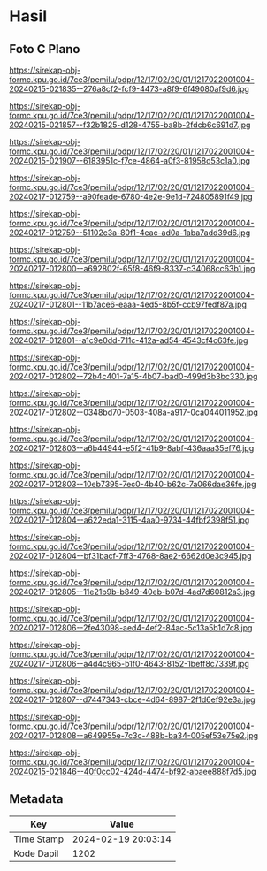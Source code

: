 # Hasil

## Foto C Plano

https://sirekap-obj-formc.kpu.go.id/7ce3/pemilu/pdpr/12/17/02/20/01/1217022001004-20240215-021835--276a8cf2-fcf9-4473-a8f9-6f49080af9d6.jpg

https://sirekap-obj-formc.kpu.go.id/7ce3/pemilu/pdpr/12/17/02/20/01/1217022001004-20240215-021857--f32b1825-d128-4755-ba8b-2fdcb6c691d7.jpg

https://sirekap-obj-formc.kpu.go.id/7ce3/pemilu/pdpr/12/17/02/20/01/1217022001004-20240215-021907--6183951c-f7ce-4864-a0f3-81958d53c1a0.jpg

https://sirekap-obj-formc.kpu.go.id/7ce3/pemilu/pdpr/12/17/02/20/01/1217022001004-20240217-012759--a90feade-6780-4e2e-9e1d-724805891f49.jpg

https://sirekap-obj-formc.kpu.go.id/7ce3/pemilu/pdpr/12/17/02/20/01/1217022001004-20240217-012759--51102c3a-80f1-4eac-ad0a-1aba7add39d6.jpg

https://sirekap-obj-formc.kpu.go.id/7ce3/pemilu/pdpr/12/17/02/20/01/1217022001004-20240217-012800--a692802f-65f8-46f9-8337-c34068cc63b1.jpg

https://sirekap-obj-formc.kpu.go.id/7ce3/pemilu/pdpr/12/17/02/20/01/1217022001004-20240217-012801--11b7ace6-eaaa-4ed5-8b5f-ccb97fedf87a.jpg

https://sirekap-obj-formc.kpu.go.id/7ce3/pemilu/pdpr/12/17/02/20/01/1217022001004-20240217-012801--a1c9e0dd-711c-412a-ad54-4543cf4c63fe.jpg

https://sirekap-obj-formc.kpu.go.id/7ce3/pemilu/pdpr/12/17/02/20/01/1217022001004-20240217-012802--72b4c401-7a15-4b07-bad0-499d3b3bc330.jpg

https://sirekap-obj-formc.kpu.go.id/7ce3/pemilu/pdpr/12/17/02/20/01/1217022001004-20240217-012802--0348bd70-0503-408a-a917-0ca044011952.jpg

https://sirekap-obj-formc.kpu.go.id/7ce3/pemilu/pdpr/12/17/02/20/01/1217022001004-20240217-012803--a6b44944-e5f2-41b9-8abf-436aaa35ef76.jpg

https://sirekap-obj-formc.kpu.go.id/7ce3/pemilu/pdpr/12/17/02/20/01/1217022001004-20240217-012803--10eb7395-7ec0-4b40-b62c-7a066dae36fe.jpg

https://sirekap-obj-formc.kpu.go.id/7ce3/pemilu/pdpr/12/17/02/20/01/1217022001004-20240217-012804--a622eda1-3115-4aa0-9734-44fbf2398f51.jpg

https://sirekap-obj-formc.kpu.go.id/7ce3/pemilu/pdpr/12/17/02/20/01/1217022001004-20240217-012804--bf31bacf-7ff3-4768-8ae2-6662d0e3c945.jpg

https://sirekap-obj-formc.kpu.go.id/7ce3/pemilu/pdpr/12/17/02/20/01/1217022001004-20240217-012805--11e21b9b-b849-40eb-b07d-4ad7d60812a3.jpg

https://sirekap-obj-formc.kpu.go.id/7ce3/pemilu/pdpr/12/17/02/20/01/1217022001004-20240217-012806--2fe43098-aed4-4ef2-84ac-5c13a5b1d7c8.jpg

https://sirekap-obj-formc.kpu.go.id/7ce3/pemilu/pdpr/12/17/02/20/01/1217022001004-20240217-012806--a4d4c965-b1f0-4643-8152-1beff8c7339f.jpg

https://sirekap-obj-formc.kpu.go.id/7ce3/pemilu/pdpr/12/17/02/20/01/1217022001004-20240217-012807--d7447343-cbce-4d64-8987-2f1d6ef92e3a.jpg

https://sirekap-obj-formc.kpu.go.id/7ce3/pemilu/pdpr/12/17/02/20/01/1217022001004-20240217-012808--a649955e-7c3c-488b-ba34-005ef53e75e2.jpg

https://sirekap-obj-formc.kpu.go.id/7ce3/pemilu/pdpr/12/17/02/20/01/1217022001004-20240215-021846--40f0cc02-424d-4474-bf92-abaee888f7d5.jpg


## Metadata

| Key        | Value               |
| ---------- | ------------------- |
| Time Stamp | 2024-02-19 20:03:14 |
| Kode Dapil | 1202                |



